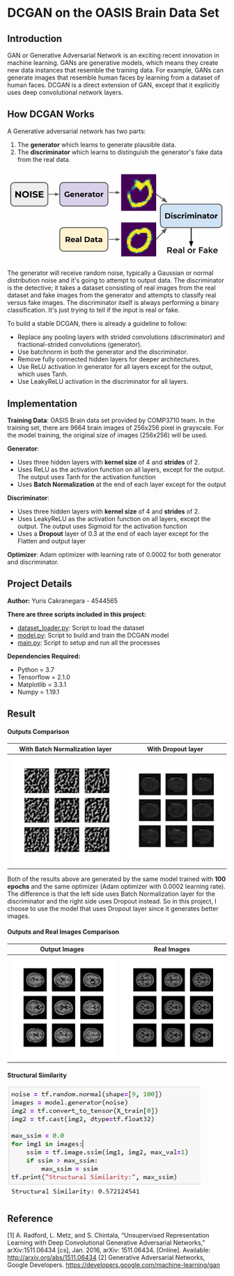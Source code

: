#  DCGAN on the OASIS Brain Data Set

## Introduction
GAN or Generative Adversarial Network is an exciting recent innovation in machine learning. GANs are generative models, which means they create new data instances that resemble the training data. For example, GANs can generate images that resemble human faces by learning from a dataset of human faces. DCGAN is a direct extension of GAN, except that it explicitly uses deep convolutional network layers. 

## How DCGAN Works
A Generative adversarial network has two parts:
1. The **generator** which learns to generate plausible data.
2. The **discriminator** which learns to distinguish the generator's fake data from the real data.

![GAN](./readme_images/GAN.png)

The generator will receive random noise, typically a Gaussian or normal distribution noise and it's going to attempt to output data. The discriminator is the detective; it takes a dataset consisting of real images from the real dataset and fake images from the generator and attempts to classify real versus fake images. The discriminator itself is always performing a binary classification. It's just trying to tell if the input is real or fake.

To build a stable DCGAN, there is already a guideline to follow:
- Replace any pooling layers with strided convolutions (discriminator) and fractional-strided convolutions (generator).
- Use batchnorm in both the generator and the discriminator.
- Remove fully connected hidden layers for deeper architectures.
- Use ReLU activation in generator for all layers except for the output, which uses Tanh.
- Use LeakyReLU activation in the discriminator for all layers.


## Implementation
**Training Data**: 
OASIS Brain data set provided by COMP3710 team. In the training set, there are 9664 brain images of 256x256 pixel in grayscale. For the model training, the original size of images (256x256) will be used.

**Generator**:
- Uses three hidden layers with **kernel size** of 4 and **strides** of 2.
- Uses ReLU as the activation function on all layers, except for the output. The output uses Tanh for the activation function
- Uses **Batch Normalization** at the end of each layer except for the output

**Discriminator**:
- Uses three hidden layers with **kernel size** of 4 and **strides** of 2.
- Uses LeakyReLU as the activation function on all layers, except the output. The output uses Sigmoid for the activation function
- Uses a **Dropout** layer of 0.3 at the end of each layer except for the Flatten and output layer

**Optimizer**: Adam optimizer with learning rate of 0.0002 for both generator and discriminator.

## Project Details
**Author:** Yuris Cakranegara - 4544565

**There are three scripts included in this project:**
- [dataset_loader.py](./dataset_loader.py): Script to load the dataset
- [model.py](./model.py): Script to build and train the DCGAN model
- [main.py](./main.py): Script to setup and run all the processes

**Dependencies Required:**
- Python = 3.7
- Tensorflow = 2.1.0
- Matplotlib = 3.3.1
- Numpy = 1.19.1

## Result
#### Outputs Comparison 
With Batch Normalization layer | With Dropout layer
:-------------------------:|:-------------------------:
![batchnorm](./readme_images/100_epochs_batchnorm.gif)  |  ![dropout](./readme_images/100_epochs.gif)
Both of the results above are generated by the same model trained with **100 epochs** and the same optimizer (Adam optimizer with 0.0002 learning rate). The difference is that the left side uses Batch Normalization layer for the discriminator and the right side uses Dropout instead. So in this project, I choose to use the model that uses Dropout layer since it generates better images.

#### Outputs and Real Images Comparison
Output Images | Real Images
:-------------------------:|:-------------------------:
![output](./readme_images/image_at_epoch_100.png)  |  ![real](./readme_images/real_images.png)

#### Structural Similarity
![ssim](./readme_images/max_ssim.png)

## Reference
[1] A. Radford, L. Metz, and S. Chintala, “Unsupervised Representation Learning with Deep Convolutional Generative Adversarial Networks,” arXiv:1511.06434 [cs], Jan. 2016, arXiv: 1511.06434. [Online]. Available: http://arxiv.org/abs/1511.06434
[2] Generative Adversarial Networks, Google Developers. https://developers.google.com/machine-learning/gan